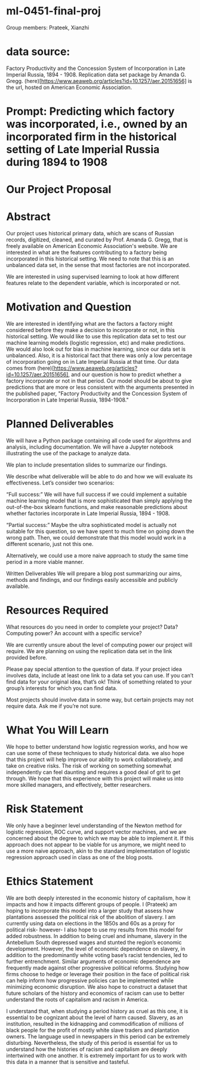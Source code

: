 # ml-0451-final-proj
Group members: Prateek, Xianzhi
# data source:
Factory Productivity and the Concession System of Incorporation in Late Imperial Russia, 1894 - 1908. Replication data set package by Amanda G. Gregg.
(here)[https://www.aeaweb.org/articles?id=10.1257/aer.20151656] is the url, hosted on American Economic Association.
# Prompt: Predicting which factory was incorporated, i.e., owned by an incorporated firm in the historical setting of Late Imperial Russia during 1894 to 1908
# Our Project Proposal


# Abstract

Our project uses historical primary data, which are scans of Russian records, digitized, cleaned, and curated by Prof. Amanda G. Gregg, that is freely available on American Economic Association's website. We are interested in what are the features contributing to a factory being incorporated in this historical setting. We need to note that this is an unbalanced data set, in the sense that most factories are not incorporated. 

We are interested in using supervised learning to look at how different features relate to the dependent variable, which is incorporated or not. 


# Motivation and Question
We are interested in identifying what are the factors a factory might considered before they make a decision to incorporate or not, in this historical setting.
We would like to use this replication data set to test our machine learning models (logistic regression, etc) and make predictions. We would also look out for bias in machine learning, since our data set is unbalanced. Also, it is a historical fact that there was only a low percentage of incorporation going on in Late Imperial Russia at that time. Our data comes from (here)[https://www.aeaweb.org/articles?id=10.1257/aer.20151656], and our question is how to predict whether a factory incorporate or not in that period. Our model should be about to give predictions that are more or less consistent with the arguments presented in the published paper, "Factory Productivity and the Concession System of Incorporation in Late Imperial Russia, 1894-1908."

# Planned Deliverables

We will have a Python package containing all code used for algorithms and analysis, including documentation.
We will have a Jupyter notebook illustrating the use of the package to analyze data.

We plan to include presentation slides to summarize our findings.

We describe what deliverable will be able to do and how we will evaluate its effectiveness. Let’s consider two scenarios:

“Full success:” 
We will have full success if we could implement a suitable machine learning model that is more sophisticated than simply applying the out-of-the-box sklearn functions, and make reasonable predictions about whether factories incorporate in Late Imperial Russia, 1894 - 1908.

“Partial success:” 
Maybe the ultra sophisticated model is actually not suitable for this question, so we have spent to much time on going down the wrong path. Then, we could demonstrate that this model would work in a different scenario, just not this one.

Alternatively, we could use a more naive approach to study the same time period in a more viable manner.

Written Deliverables
We will prepare a blog post summarizing our aims, methods and findings, and our findings easily accessible and publicly available.

# Resources Required
What resources do you need in order to complete your project? Data? Computing power? An account with a specific service?

We are currently unsure about the level of computing power our project will require.
We are planning on using the replication data set in the link provided before. 

Please pay special attention to the question of data. If your project idea involves data, include at least one link to a data set you can use. If you can’t find data for your original idea, that’s ok! Think of something related to your group’s interests for which you can find data.

Most projects should involve data in some way, but certain projects may not require data. Ask me if you’re not sure.

# What You Will Learn

We hope to better understand how logistic regression works, and how we can use some of these techniques to study historical data. we also hope that this project will help improve our ability to work collaboratively, and take on creative risks. The risk of working on something somewhat independently can feel daunting and requires a good deal of grit to get through. We hope that this experience with this project will make us into more skilled managers, and effectively, better researchers.

# Risk Statement

We only have a beginner level understanding of the Newton method for logistic regression, ROC curve, and support vector machines, and we are concerned about the degree to which we may be able to implement it. If this approach does not appear to be viable for us anymore, we might need to use a more naive approach, akin to the standard implementation of logistic regression approach used in class as one of the blog posts.


# Ethics Statement

We are both deeply interested in the economic history of capitalism, how it impacts and how it impacts different groups of people. I (Prateek) am hoping to incorporate this model into a larger study that assess how plantations assessed the political risk of the abolition of slavery. I am currently using data on elections in the 1850s and 60s as a proxy for political risk- however- I also hope to use my results from this model for added robustness. In addition to being cruel and inhumane, slavery in the Antebellum South depressed wages and stunted the region’s economic development. However, the level of economic dependence on slavery, in addition to the predominantly white voting base’s racist tendencies, led to further entrenchment. Similar arguments of economic dependence are frequently made against other progressive political reforms. Studying how firms choose to hedge or leverage their position in the face of political risk can help inform how progressive policies can be implemented while minimizing economic disruption. We also hope to construct a dataset that future scholars of the history and economics of racism can use to better understand the roots of capitalism and racism in America.

I understand that, when studying a period history as cruel as this one, it is essential to be cognizant about the level of harm caused. Slavery, as an institution, resulted in the kidnapping and commodification of millions of black people for the profit of mostly white slave traders and plantation owners. The language used in newspapers in this period can be extremely disturbing. Nevertheless, the study of this period is essential for us to understand how the histories of racism and capitalism are deeply intertwined with one another. It is extremely important for us to work with this data in a manner that is sensitive and tasteful.
